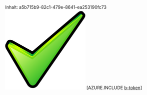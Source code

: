 Inhalt: a5b715b9-82c1-479e-8641-ea253190fc73![Bild](d263e2cc-f6ab-44ff-b94d-b9b47f3792f1.png)
[AZURE.INCLUDE [b-token](3dd3a290-d301-497e-8636-19ac1320f52c.md)]
